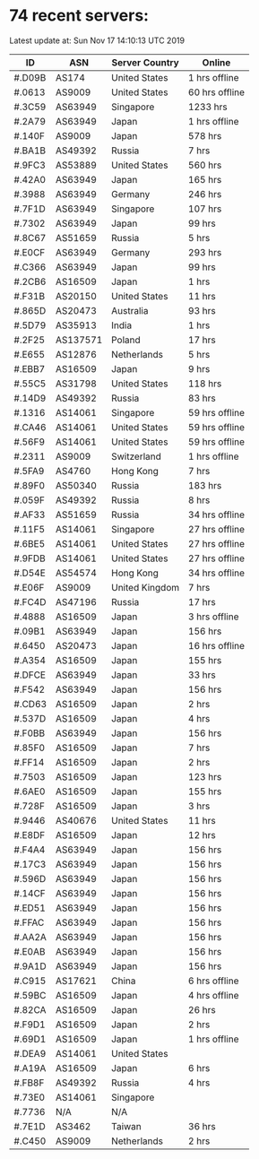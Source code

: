 # 74 recent servers:

Latest update at: Sun Nov 17 14:10:13 UTC 2019

| ID | ASN | Server Country | Online |
| -- | --- | -------------- | ------ |
| #.D09B | AS174 | United States | 1 hrs offline |
| #.0613 | AS9009 | United States | 60 hrs offline |
| #.3C59 | AS63949 | Singapore | 1233 hrs |
| #.2A79 | AS63949 | Japan | 1 hrs offline |
| #.140F | AS9009 | Japan | 578 hrs |
| #.BA1B | AS49392 | Russia | 7 hrs |
| #.9FC3 | AS53889 | United States | 560 hrs |
| #.42A0 | AS63949 | Japan | 165 hrs |
| #.3988 | AS63949 | Germany | 246 hrs |
| #.7F1D | AS63949 | Singapore | 107 hrs |
| #.7302 | AS63949 | Japan | 99 hrs |
| #.8C67 | AS51659 | Russia | 5 hrs |
| #.E0CF | AS63949 | Germany | 293 hrs |
| #.C366 | AS63949 | Japan | 99 hrs |
| #.2CB6 | AS16509 | Japan | 1 hrs |
| #.F31B | AS20150 | United States | 11 hrs |
| #.865D | AS20473 | Australia | 93 hrs |
| #.5D79 | AS35913 | India | 1 hrs |
| #.2F25 | AS137571 | Poland | 17 hrs |
| #.E655 | AS12876 | Netherlands | 5 hrs |
| #.EBB7 | AS16509 | Japan | 9 hrs |
| #.55C5 | AS31798 | United States | 118 hrs |
| #.14D9 | AS49392 | Russia | 83 hrs |
| #.1316 | AS14061 | Singapore | 59 hrs offline |
| #.CA46 | AS14061 | United States | 59 hrs offline |
| #.56F9 | AS14061 | United States | 59 hrs offline |
| #.2311 | AS9009 | Switzerland | 1 hrs offline |
| #.5FA9 | AS4760 | Hong Kong | 7 hrs |
| #.89F0 | AS50340 | Russia | 183 hrs |
| #.059F | AS49392 | Russia | 8 hrs |
| #.AF33 | AS51659 | Russia | 34 hrs offline |
| #.11F5 | AS14061 | Singapore | 27 hrs offline |
| #.6BE5 | AS14061 | United States | 27 hrs offline |
| #.9FDB | AS14061 | United States | 27 hrs offline |
| #.D54E | AS54574 | Hong Kong | 34 hrs offline |
| #.E06F | AS9009 | United Kingdom | 7 hrs |
| #.FC4D | AS47196 | Russia | 17 hrs |
| #.4888 | AS16509 | Japan | 3 hrs offline |
| #.09B1 | AS63949 | Japan | 156 hrs |
| #.6450 | AS20473 | Japan | 16 hrs offline |
| #.A354 | AS16509 | Japan | 155 hrs |
| #.DFCE | AS63949 | Japan | 33 hrs |
| #.F542 | AS63949 | Japan | 156 hrs |
| #.CD63 | AS16509 | Japan | 2 hrs |
| #.537D | AS16509 | Japan | 4 hrs |
| #.F0BB | AS63949 | Japan | 156 hrs |
| #.85F0 | AS16509 | Japan | 7 hrs |
| #.FF14 | AS16509 | Japan | 2 hrs |
| #.7503 | AS16509 | Japan | 123 hrs |
| #.6AE0 | AS16509 | Japan | 155 hrs |
| #.728F | AS16509 | Japan | 3 hrs |
| #.9446 | AS40676 | United States | 11 hrs |
| #.E8DF | AS16509 | Japan | 12 hrs |
| #.F4A4 | AS63949 | Japan | 156 hrs |
| #.17C3 | AS63949 | Japan | 156 hrs |
| #.596D | AS63949 | Japan | 156 hrs |
| #.14CF | AS63949 | Japan | 156 hrs |
| #.ED51 | AS63949 | Japan | 156 hrs |
| #.FFAC | AS63949 | Japan | 156 hrs |
| #.AA2A | AS63949 | Japan | 156 hrs |
| #.E0AB | AS63949 | Japan | 156 hrs |
| #.9A1D | AS63949 | Japan | 156 hrs |
| #.C915 | AS17621 | China | 6 hrs offline |
| #.59BC | AS16509 | Japan | 4 hrs offline |
| #.82CA | AS16509 | Japan | 26 hrs |
| #.F9D1 | AS16509 | Japan | 2 hrs |
| #.69D1 | AS16509 | Japan | 1 hrs offline |
| #.DEA9 | AS14061 | United States | |
| #.A19A | AS16509 | Japan | 6 hrs |
| #.FB8F | AS49392 | Russia | 4 hrs |
| #.73E0 | AS14061 | Singapore | |
| #.7736 | N/A | N/A | |
| #.7E1D | AS3462 | Taiwan | 36 hrs |
| #.C450 | AS9009 | Netherlands | 2 hrs |

